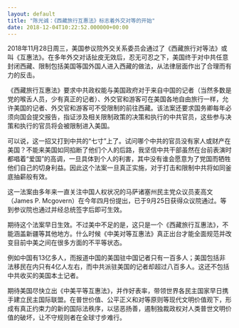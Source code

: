 ```yaml
---
layout: default
title: "陈光诚：《西藏旅行互惠法》标志着外交对等的开始"
date: 2018-12-04T10:22:52.000000+00:00
---
```


2018年11月28日周三，美国参议院外交关系委员会通过了《西藏旅行对等法》或叫《互惠法》。在多年外交对话扯皮无效后，忍无可忍之下，美国终于对中共任意封闭西藏、限制包括美国等国外国人进入西藏的做法，从法律层面作出了合理而有力的反击。

《西藏旅行互惠法》要求中共政权能与美国政府对于来自中国的记者（当然多数是党的喉舌人员，少有真正的记者）、外交官和游客可在美国各地自由旅行一样，允许美国的记者、外交官和游客可不受限制的前往西藏。该法案还要求国务卿每年必须向国会提交报告，指证涉及相关限制政策的决策和执行的中共官员，这些参与决策和执行的官员将会被限制进入美国。

可以说，这一招又打到中共的“七寸”上了。试问哪个中共的官员没有家人或财产在美国？不能来美国如同掐断了他们个人的后路，我坚信中共干部虽然在台前表演时都唱着“爱国”的高调，一旦具体到个人的利害，其中没有谁会愿意为了党国而牺牲他们自己的切身利益。因此这个法案一旦真正实施，对于打击和限制中共将如同釜底抽薪般有效。

这一法案由多年来一直关注中国人权状况的马萨诸塞州民主党众议员麦高文（James P. Mcgovern）在今年四月份提出，已于9月25日获得众议院通过。等到参议院也通过并经总统签字后即可生效。

期待这个法案早日生效。不过美中不足的是，这只是一个《西藏旅行互惠法》，不能涵盖新疆等其他地方。什么时候《中美对等互惠法》真正出台才能全面规范并改变目前中美之间在很多方面的不平等状态。

例如中国有13亿多人，而报道中国的美国驻中国记者只有一百多人；美国包括非法移民在内只有4亿人左右，而中共派驻美国的记者却超过八百多人。这还不包括中共收买的美国本土记者。

期待美国尽快立出《中美平等互惠法》，并作好表率，带领世界各民主国家早日携手建立民主国际联盟。在普世价值、公平正义和对等原则等现代文明价值观下，形成有真正约束力的新的国际法秩序，以惩恶扬善，遏制独裁政权对人类普世文明价值的破坏，让不守规则者在全球寸步难行。

